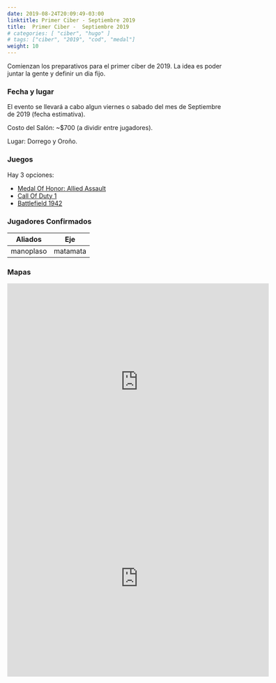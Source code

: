 ```yaml
---
date: 2019-08-24T20:09:49-03:00
linktitle: Primer Ciber - Septiembre 2019
title:  Primer Ciber -  Septiembre 2019
# categories: [ "ciber", "hugo" ]
# tags: ["ciber", "2019", "cod", "medal"]
weight: 10
---
```


Comienzan los preparativos para el primer ciber de 2019. La idea es poder juntar la gente y definir un dia fijo.
<!--more-->

### Fecha y lugar
El evento se llevará a cabo algun viernes o sabado del mes de Septiembre de 2019 (fecha estimativa).  

Costo del Salón: ~$700 (a dividir entre jugadores).  

Lugar: Dorrego y Oroño.  

### Juegos
Hay 3 opciones:

* [Medal Of Honor: Allied Assault](/)  
* [Call Of Duty 1](/)
* [Battlefield 1942](/)

### Jugadores Confirmados  

| Aliados   | Eje      |
| --------- | -------- |
| manoplaso | matamata |

### Mapas

<iframe src="https://www.google.com/maps/embed?pb=!1m18!1m12!1m3!1d3356.154947775708!2d-60.739007184253765!3d-32.73507606854061!2m3!1f0!2f0!3f0!3m2!1i1024!2i768!4f13.1!3m3!1m2!1s0x95b65b1bbd1035a1%3A0x8d774827adabc314!2sSindicato%20de%20Luz%20Y%20Fuerza!5e0!3m2!1ses-419!2sar!4v1566697805015!5m2!1ses-419!2sar" width="600" height="450" frameborder="0" style="border:0;" allowfullscreen=""></iframe>

<iframe src="https://www.google.com/maps/embed?pb=!4v1566697216290!6m8!1m7!1sozzsCxLUNesTkEZntvGoRA!2m2!1d-32.73518814551251!2d-60.73675429127563!3f294.7878005136104!4f-12.718976226045442!5f0.7820865974627469" width="600" height="450" frameborder="0" style="border:0;" allowfullscreen=""></iframe>